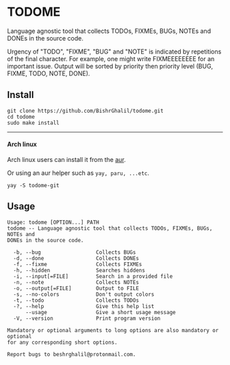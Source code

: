 # TODOME

Language agnostic tool that collects TODOs, FIXMEs, BUGs, NOTEs and DONEs in the source code. 

Urgency of "TODO", "FIXME", "BUG" and "NOTE" is indicated by repetitions of the final character.
For example, one might write FIXMEEEEEEEE for an important issue. Output will be sorted by priority then priority level (BUG, FIXME, TODO, NOTE, DONE).

## Install
```
git clone https://github.com/BishrGhalil/todome.git
cd todome
sudo make install
```
--- 
#### Arch linux
Arch linux users can install it from the [aur](https://aur.archlinux.org/packages/todome-git/).

Or using an aur helper such as `yay, paru, ...etc`.
```
yay -S todome-git
```

## Usage

```
Usage: todome [OPTION...] PATH
todome -- Language agnostic tool that collects TODOs, FIXMEs, BUGs, NOTEs and
DONEs in the source code.

  -b, --bug                  Collects BUGs
  -d, --done                 Collects DONEs
  -f, --fixme                Collects FIXMEs
  -h, --hidden               Searches hiddens
  -i, --input[=FILE]         Search in a provided file
  -n, --note                 Collects NOTEs
  -o, --output[=FILE]        Output to FILE
  -s, --no-colors            Don't output colors
  -t, --todo                 Collects TODOs
  -?, --help                 Give this help list
      --usage                Give a short usage message
  -V, --version              Print program version

Mandatory or optional arguments to long options are also mandatory or optional
for any corresponding short options.

Report bugs to beshrghalil@protonmail.com.
```
